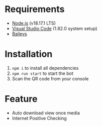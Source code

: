 # Requirements
- [Node.js](https://nodejs.org/en) (v18.17.1 LTS)
- [Visual Studio Code](https://code.visualstudio.com/download) (1.82.0 system setup)
- [Baileys](https://github.com/WhiskeySockets/Baileys)

# Installation
1. `npm i` to install all dependencies
2. `npm run start` to start the bot
3. Scan the QR code from your console

# Feature
- Auto download view once media
- Internet Positive Checking